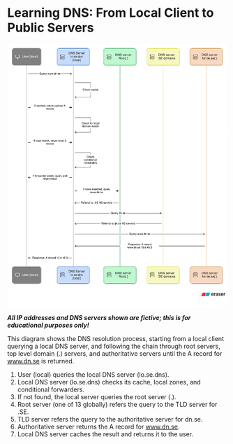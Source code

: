 # Learning DNS: From Local Client to Public Servers


![DNS resolution diagram: from local client through local DNS to root, TLD, and authoritative server](./dns-diagram.png)

__*All IP addresses and DNS servers shown are fictive; this is for educational purposes only!*__

This diagram shows the DNS resolution process, starting from a local client querying a local DNS server, and following the chain through root servers, top level domain (.) servers, and authoritative servers until the A record for www.dn.se is returned.

1. User (local) queries the local DNS server (lo.se.dns).
2. Local DNS server (lo.se.dns) checks its cache, local zones, and conditional forwarders.
3. If not found, the local server queries the root server (.).
4. Root server (one of 13 globally) refers the query to the TLD server for .SE.
5. TLD server refers the query to the authoritative server for dn.se.
6. Authoritative server returns the A record for www.dn.se.
7. Local DNS server caches the result and returns it to the user.
